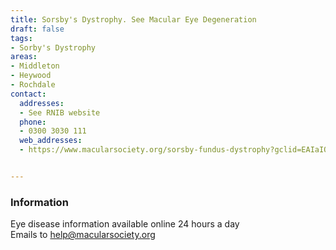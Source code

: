 ```yaml
---
title: Sorsby's Dystrophy. See Macular Eye Degeneration
draft: false
tags:
- Sorby's Dystrophy
areas:
- Middleton
- Heywood
- Rochdale
contact:
  addresses:
  - See RNIB website
  phone:
  - 0300 3030 111
  web_addresses:
  - https://www.macularsociety.org/sorsby-fundus-dystrophy?gclid=EAIaIQobChMI5MPxo9e66QIVEWHmCh0lfw9cEAAYASAAEgK7y_D_BwE


---
```


### Information
Eye disease information available online 24 hours a day  
Emails to help@macularsociety.org


